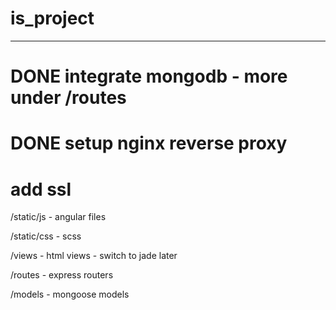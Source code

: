 # is_project
******
# DONE integrate mongodb - more under /routes
# DONE setup nginx reverse proxy
# add ssl

/static/js - angular files

/static/css - scss

/views - html views - switch to jade later

/routes - express routers

/models - mongoose models
